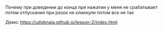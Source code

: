 Почему при доведении до конца при нажатии у меня не срабатывает потом отпускание
при разок не кликнули потом все не так


Демо: https://udobnaja.github.io/lesson-2/index.html